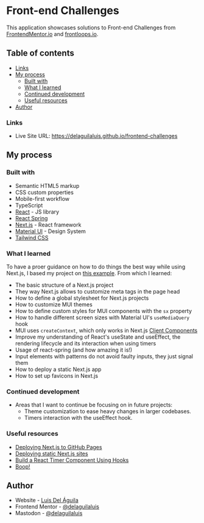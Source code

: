 # Front-end Challenges

This application showcases solutions to Front-end Challenges from
[FrontendMentor.io](https://frontendmentor.io) and
[frontloops.io](https://Frontloops.io).

## Table of contents

- [Links](#links)
- [My process](#my-process)
  - [Built with](#built-with)
  - [What I learned](#what-i-learned)
  - [Continued development](#continued-development)
  - [Useful resources](#useful-resources)
- [Author](#author)

### Links

- Live Site URL: https://delaguilaluis.github.io/frontend-challenges

## My process

### Built with

- Semantic HTML5 markup
- CSS custom properties
- Mobile-first workflow
- TypeScript
- [React](https://reactjs.org/) - JS library
- [React Spring](https://react-spring.dev/)
- [Next.js](https://nextjs.org/) - React framework
- [Material UI](https://mui.com/) - Design System
- [Tailwind CSS](https://tailwindcss.com)

### What I learned

To have a proer guidance on how to do things the best way while using Next.js,
I based my project on [this example](https://github.com/vercel/app-playground/). From which I learned:

- The basic structure of a Next.js project
- They way Next.js allows to customize meta tags in the page head
- How to define a global stylesheet for Next.js projects
- How to customize MUI themes
- How to define custom styles for MUI components with the `sx` property
- How to handle different screen sizes with Material UI's `useMediaQuery` hook
- MUI uses `createContext`, which only works in Next.js
  [Client Components](https://nextjs.org/docs/messages/context-in-server-component)
- Improve my understanding of React's useState and useEffect, the rendering
  lifecycle and its interaction when using timers
- Usage of react-spring (and how amazing it is!)
- Input elements with patterns do not avoid faulty inputs, they just signal them
- How to deploy a static Next.js app
- How to set up favicons in Next.js

### Continued development

- Areas that I want to continue be focusing on in future projects:
  - Theme customization to ease heavy changes in larger codebases.
  - Timers interaction with the useEffect hook.

### Useful resources

- [Deploying Next.js to GitHub Pages](https://github.com/vercel/next.js/blob/canary/examples/github-pages)
- [Deploying static Next.js sites](https://nextjs.org/docs/app/building-your-application/deploying/static-exports)
- [Build a React Timer Component Using Hooks](https://upmostly.com/tutorials/build-a-react-timer-component-using-hooks)
- [Boop!](https://www.joshwcomeau.com/react/boop/)

## Author

- Website - [Luis Del Águila](https://delaguilaluis.com)
- Frontend Mentor - [@delaguilaluis](https://www.frontendmentor.io/profile/delaguilaluis)
- Mastodon - [@delaguilaluis](https://hachyderm.io/@delaguilaluis)
